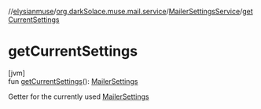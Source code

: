 //[elysianmuse](../../../index.md)/[org.darkSolace.muse.mail.service](../index.md)/[MailerSettingsService](index.md)/[getCurrentSettings](get-current-settings.md)

# getCurrentSettings

[jvm]\
fun [getCurrentSettings](get-current-settings.md)(): [MailerSettings](../../org.darkSolace.muse.mail.model/-mailer-settings/index.md)

Getter for the currently used [MailerSettings](../../org.darkSolace.muse.mail.model/-mailer-settings/index.md)
